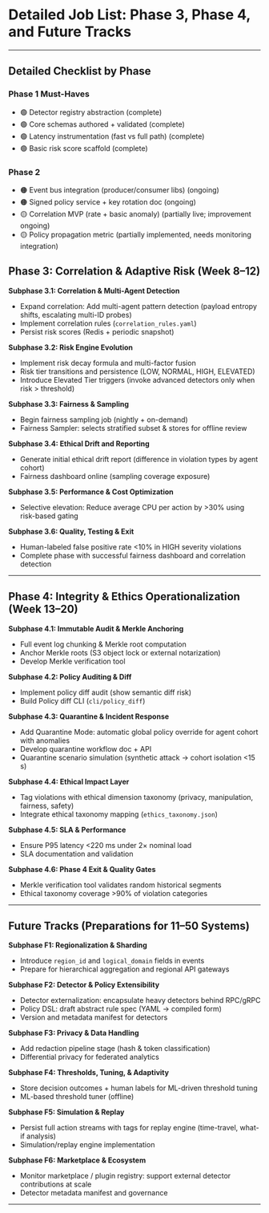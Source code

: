 # Detailed Job List: Phase 3, Phase 4, and Future Tracks

---
## Detailed Checklist by Phase

### Phase 1 Must-Haves
- 🟢 Detector registry abstraction (complete)
- 🟢 Core schemas authored + validated (complete)
- 🟢 Latency instrumentation (fast vs full path) (complete)
- 🟢 Basic risk score scaffold (complete)

### Phase 2
- 🟠 Event bus integration (producer/consumer libs) (ongoing)
- 🟠 Signed policy service + key rotation doc (ongoing)
- 🟡 Correlation MVP (rate + basic anomaly) (partially live; improvement ongoing)
- 🟡 Policy propagation metric (partially implemented, needs monitoring integration)

## Phase 3: Correlation & Adaptive Risk (Week 8–12)

**Subphase 3.1: Correlation & Multi-Agent Detection**
- Expand correlation: Add multi-agent pattern detection (payload entropy shifts, escalating multi-ID probes)
- Implement correlation rules (`correlation_rules.yaml`)
- Persist risk scores (Redis + periodic snapshot)

**Subphase 3.2: Risk Engine Evolution**
- Implement risk decay formula and multi-factor fusion
- Risk tier transitions and persistence (LOW, NORMAL, HIGH, ELEVATED)
- Introduce Elevated Tier triggers (invoke advanced detectors only when risk > threshold)

**Subphase 3.3: Fairness & Sampling**
- Begin fairness sampling job (nightly + on-demand)
- Fairness Sampler: selects stratified subset & stores for offline review

**Subphase 3.4: Ethical Drift and Reporting**
- Generate initial ethical drift report (difference in violation types by agent cohort)
- Fairness dashboard online (sampling coverage exposure)

**Subphase 3.5: Performance & Cost Optimization**
- Selective elevation: Reduce average CPU per action by >30% using risk-based gating

**Subphase 3.6: Quality, Testing & Exit**
- Human-labeled false positive rate <10% in HIGH severity violations
- Complete phase with successful fairness dashboard and correlation detection

---

## Phase 4: Integrity & Ethics Operationalization (Week 13–20)

**Subphase 4.1: Immutable Audit & Merkle Anchoring**
- Full event log chunking & Merkle root computation
- Anchor Merkle roots (S3 object lock or external notarization)
- Develop Merkle verification tool

**Subphase 4.2: Policy Auditing & Diff**
- Implement policy diff audit (show semantic diff risk)
- Build Policy diff CLI (`cli/policy_diff`)

**Subphase 4.3: Quarantine & Incident Response**
- Add Quarantine Mode: automatic global policy override for agent cohort with anomalies
- Develop quarantine workflow doc + API
- Quarantine scenario simulation (synthetic attack → cohort isolation <15 s)

**Subphase 4.4: Ethical Impact Layer**
- Tag violations with ethical dimension taxonomy (privacy, manipulation, fairness, safety)
- Integrate ethical taxonomy mapping (`ethics_taxonomy.json`)

**Subphase 4.5: SLA & Performance**
- Ensure P95 latency <220 ms under 2× nominal load
- SLA documentation and validation

**Subphase 4.6: Phase 4 Exit & Quality Gates**
- Merkle verification tool validates random historical segments
- Ethical taxonomy coverage >90% of violation categories

---

## Future Tracks (Preparations for 11–50 Systems)

**Subphase F1: Regionalization & Sharding**
- Introduce `region_id` and `logical_domain` fields in events
- Prepare for hierarchical aggregation and regional API gateways

**Subphase F2: Detector & Policy Extensibility**
- Detector externalization: encapsulate heavy detectors behind RPC/gRPC
- Policy DSL: draft abstract rule spec (YAML → compiled form)
- Version and metadata manifest for detectors

**Subphase F3: Privacy & Data Handling**
- Add redaction pipeline stage (hash & token classification)
- Differential privacy for federated analytics

**Subphase F4: Thresholds, Tuning, & Adaptivity**
- Store decision outcomes + human labels for ML-driven threshold tuning
- ML-based threshold tuner (offline)

**Subphase F5: Simulation & Replay**
- Persist full action streams with tags for replay engine (time-travel, what-if analysis)
- Simulation/replay engine implementation

**Subphase F6: Marketplace & Ecosystem**
- Monitor marketplace / plugin registry: support external detector contributions at scale
- Detector metadata manifest and governance

---
